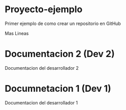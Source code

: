 # Proyecto-ejemplo
Primer ejemplo de como crear un repositorio en GitHub

Mas Lineas

# Documentacion 2 (Dev 2)
Documentacion del desarrollador 2
# Documnetacion 1 (Dev 1)
Documentacion del desarrollador 1
